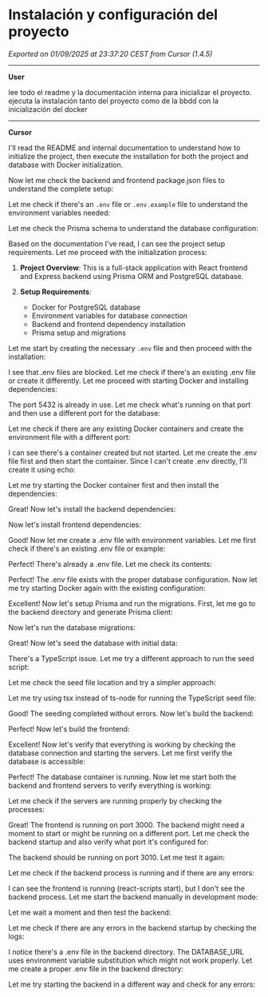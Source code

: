 # Instalación y configuración del proyecto
_Exported on 01/09/2025 at 23:37:20 CEST from Cursor (1.4.5)_

---

**User**

lee todo el readme y la documentación interna para inicializar el proyecto. ejecuta la instalación tanto del proyecto como de la bbdd con la inicialización del docker

---

**Cursor**

I'll read the README and internal documentation to understand how to initialize the project, then execute the installation for both the project and database with Docker initialization.

Now let me check the backend and frontend package.json files to understand the complete setup:

Let me check if there's an `.env` file or `.env.example` file to understand the environment variables needed:

Let me check the Prisma schema to understand the database configuration:

Based on the documentation I've read, I can see the project setup requirements. Let me proceed with the initialization process:

1. **Project Overview**: This is a full-stack application with React frontend and Express backend using Prisma ORM and PostgreSQL database.

2. **Setup Requirements**: 
   - Docker for PostgreSQL database
   - Environment variables for database connection
   - Backend and frontend dependency installation
   - Prisma setup and migrations

Let me start by creating the necessary `.env` file and then proceed with the installation:

I see that .env files are blocked. Let me check if there's an existing .env file or create it differently. Let me proceed with starting Docker and installing dependencies:

The port 5432 is already in use. Let me check what's running on that port and then use a different port for the database:

Let me check if there are any existing Docker containers and create the environment file with a different port:

I can see there's a container created but not started. Let me create the .env file first and then start the container. Since I can't create .env directly, I'll create it using echo:

Let me try starting the Docker container first and then install the dependencies:

Great! Now let's install the backend dependencies:

Now let's install frontend dependencies:

Good! Now let me create a .env file with environment variables. Let me first check if there's an existing .env file or example:

Perfect! There's already a .env file. Let me check its contents:

Perfect! The .env file exists with the proper database configuration. Now let me try starting Docker again with the existing configuration:

Excellent! Now let's setup Prisma and run the migrations. First, let me go to the backend directory and generate Prisma client:

Now let's run the database migrations:

Great! Now let's seed the database with initial data:

There's a TypeScript issue. Let me try a different approach to run the seed script:

Let me check the seed file location and try a simpler approach:

Let me try using tsx instead of ts-node for running the TypeScript seed file:

Good! The seeding completed without errors. Now let's build the backend:

Perfect! Now let's build the frontend:

Excellent! Now let's verify that everything is working by checking the database connection and starting the servers. Let me first verify the database is accessible:

Perfect! The database container is running. Now let me start both the backend and frontend servers to verify everything is working:

Let me check if the servers are running properly by checking the processes:

Great! The frontend is running on port 3000. The backend might need a moment to start or might be running on a different port. Let me check the backend startup and also verify what port it's configured for:

The backend should be running on port 3010. Let me test it again:

Let me check if the backend process is running and if there are any errors:

I can see the frontend is running (react-scripts start), but I don't see the backend process. Let me start the backend manually in development mode:

Let me wait a moment and then test the backend:

Let me check if there are any errors in the backend startup by checking the logs:

I notice there's a .env file in the backend directory. The DATABASE_URL uses environment variable substitution which might not work properly. Let me create a proper .env file in the backend directory:

Let me try starting the backend in a different way and check for any errors:


